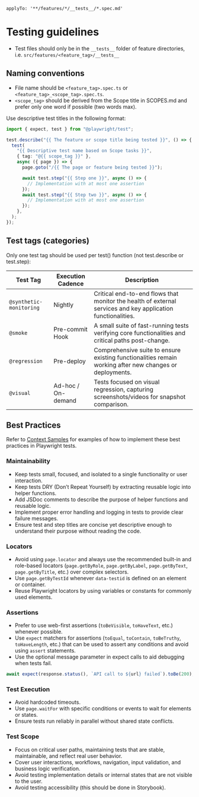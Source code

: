 ```
applyTo: '**/features/*/__tests__/*.spec.md'
```
# Testing guidelines

- Test files should only be in the `__tests__` folder of feature directories, i.e. `src/features/<feature_tag>/__tests__`

## Naming conventions

- File name should be `<feature_tag>.spec.ts` or `<feature_tag>_<scope_tag>.spec.ts`.
- `<scope_tag>` should be derived from the Scope title in SCOPES.md and prefer only one word if possible (two words max).

Use descriptive test titles in the following format:

```typescript
import { expect, test } from "@playwright/test";

test.describe("{{ The feature or scope title being tested }}", () => {
  test(
    "{{ Descriptive test name based on Scope tasks }}",
    { tag: "@{{ scope_tag }}" },
    async ({ page }) => {
      page.goto("/{{ The page or feature being tested }}");

      await test.step("{{ Step one }}", async () => {
        // Implementation with at most one assertion
      });
      await test.step("{{ Step two }}", async () => {
        // Implementation with at most one assertion
      });
    },
  );
});
```

## Test tags (categories)

Only one test tag should be used per test() function (not test.describe or test.step):

| Test Tag                | Execution Cadence       | Description                                                                                                 |
| ----------------------- | ----------------------- | ----------------------------------------------------------------------------------------------------------- |
| `@synthetic-monitoring` | Nightly                 | Critical end-to-end flows that monitor the health of external services and key application functionalities. |
| `@smoke`                | Pre-commit Hook         | A small suite of fast-running tests verifying core functionalities and critical paths post-change.          |
| `@regression`           | Pre-deploy              | Comprehensive suite to ensure existing functionalities remain working after new changes or deployments.     |
| `@visual`               | Ad-hoc / On-demand      | Tests focused on visual regression, capturing screenshots/videos for snapshot comparison.                   |

## Best Practices

Refer to [Context Samples](./context7/c7-playwright.instructions.md) for examples of how to implement these best practices in Playwright tests.

### Maintainability    
- Keep tests small, focused, and isolated to a single functionality or user interaction.
- Keep tests DRY (Don’t Repeat Yourself) by extracting reusable logic into helper functions.
- Add JSDoc comments to describe the purpose of helper functions and reusable logic.
- Implement proper error handling and logging in tests to provide clear failure messages.
- Ensure test and step titles are concise yet descriptive enough to understand their purpose without reading the code.

### Locators
- Avoid using `page.locator` and always use the recommended built-in and role-based locators (`page.getByRole`, `page.getByLabel`, `page.getByText`, `page.getByTitle`, etc.) over complex selectors.
- Use `page.getByTestId` whenever `data-testid` is defined on an element or container.
- Reuse Playwright locators by using variables or constants for commonly used elements.

### Assertions
- Prefer to use web-first assertions (`toBeVisible`, `toHaveText`, etc.) whenever possible.
- Use `expect` matchers for assertions (`toEqual`, `toContain`, `toBeTruthy`, `toHaveLength`, etc.) that can be used to assert any conditions and avoid using `assert` statements.
- Use the optional message parameter in expect calls to aid debugging when tests fail.

```typescript
await expect(response.status(), `API call to ${url} failed`).toBe(200);
```

### Test Execution
- Avoid hardcoded timeouts.
- Use `page.waitFor` with specific conditions or events to wait for elements or states.
- Ensure tests run reliably in parallel without shared state conflicts.

### Test Scope
- Focus on critical user paths, maintaining tests that are stable, maintainable, and reflect real user behavior.
- Cover user interactions, workflows, navigation, input validation, and business logic verification.
- Avoid testing implementation details or internal states that are not visible to the user.
- Avoid testing accessibility (this should be done in Storybook).
